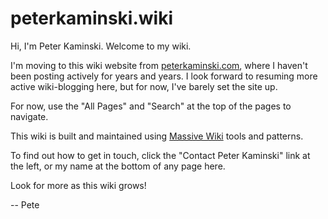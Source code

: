 # peterkaminski.wiki

<div style="display:none">
  <!-- h-card style 1 -->
  <div id="hcard-Peter-Kaminski" class="vcard">
    <img style="float:left; margin-right:4px" src="https://secure.gravatar.com/avatar/016ee606d10556118cc8cbc603f1ef7ed65c3f7d55a8a736e463952aedcea6cd" alt="photo of Peter Kaminski" class="photo"/><a class="url fn" href="https://peterkaminski.wiki/">Peter Kaminski</a>
  </div>

  <!-- h-card style 2 -->
  <a class="h-card p-name u-url fn" href="https://peterkaminski.wiki/"><img src="https://secure.gravatar.com/avatar/016ee606d10556118cc8cbc603f1ef7ed65c3f7d55a8a736e463952aedcea6cd" alt="photo of Peter Kaminski" />Peter Kaminski</a>
</div>

Hi, I'm Peter Kaminski. Welcome to my wiki.

I'm moving to this wiki website from [peterkaminski.com](http://peterkaminski.com/), where I haven't been posting actively for years and years. I look forward to resuming more active wiki-blogging here, but for now, I've barely set the site up.

For now, use the "All Pages" and "Search" at the top of the pages to navigate.

This wiki is built and maintained using [Massive Wiki](https://massive.wiki/) tools and patterns.

To find out how to get in touch, click the "Contact Peter Kaminski" link at the left, or my name at the bottom of any page here.

Look for more as this wiki grows!

-- Pete

